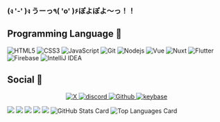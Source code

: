 ### (ง '-' )ง うーっ٩( 'o' )۶ぽよぽよ～っ！！

## Programming Language 💨
![HTML5](https://img.shields.io/badge/-HTML5-E34F26?style=flat-square&logo=html5&logoColor=white)
![CSS3](https://img.shields.io/badge/-CSS3-1572B6?style=flat-square&logo=css3)
![JavaScript](https://img.shields.io/badge/-JavaScript-black?style=flat-square&logo=javascript)
![Git](https://img.shields.io/badge/-Git-black?style=flat-square&logo=git)
![Nodejs](https://img.shields.io/badge/-Nodejs-black?style=flat-square&logo=Node.js)
![Vue](https://img.shields.io/badge/-Vue-black?style=flat-square&logo=vue.js)
![Nuxt](https://img.shields.io/badge/-Nuxt-black?style=flat-square&logo=nuxt.js)
![Flutter](https://img.shields.io/badge/-Flutter-black?style=flat-square&logo=flutter)
![Firebase](https://img.shields.io/badge/-Firebase-FFCA28?style=flat-square&logo=Firebase&logoColor=white)
![IntelliJ IDEA](https://img.shields.io/badge/-IntelliJ--IDEA-000000?style=flat-square&logo=IntelliJ-IDEA)

## Social 💨
<div align="center">
    <a target="_blank" href="https://x.com/harunonsystem">
        <img alt="X" src="https://img.shields.io/static/v1?style=for-the-badge&logo=x&label=X&message=@harunonsystem&color=purple"/>
    </a>
  <a target="_blank" href="https://discordapp.com/users/harunon#5514">
        <img alt="discord" src="https://img.shields.io/static/v1?style=for-the-badge&logo=discord&label=discord&message=@harunon#5514&color=purple"/>
    </a>
    <a target="_blank" href="https://github.com/harunonsystem">
        <img alt="Github" src="https://img.shields.io/static/v1?style=for-the-badge&logo=github&label=GitHub&message=@harunonsystem&color=purple"/>
    </a>
    <a target="_blank" href="https://keybase.io/harunon">
        <img alt="keybase" src="https://img.shields.io/static/v1?style=for-the-badge&logo=keybase&label=Keybase&message=@harunon&color=purple"/>
    </a>
</div>


 ![](http://github-profile-summary-cards.vercel.app/api/cards/profile-details?username=harunonsystem&theme=dracula) 
 ![](http://github-profile-summary-cards.vercel.app/api/cards/repos-per-language?username=harunonsystem&theme=dracula) 
  ![](http://github-profile-summary-cards.vercel.app/api/cards/most-commit-language?username=harunonsystem&theme=dracula) 
   ![](http://github-profile-summary-cards.vercel.app/api/cards/stats?username=harunonsystem&theme=dracula) 
 ![](http://github-profile-summary-cards.vercel.app/api/cards/productive-time?username=harunonsystem&theme=dracula&utcOffset=8) 
 ![GitHub Stats Card](https://github-readme-stats.vercel.app/api?username=harunonsystem&show_icons=true&count_private=true&theme=merko)
 ![Top Languages Card](https://github-readme-stats.vercel.app/api/top-langs/?username=harunonsystem&layout=compact&theme=merko)

